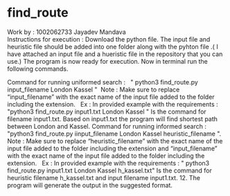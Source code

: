 # find_route
Work by : 1002062733 Jayadev Mandava  
Instructions for execution : 
Download the python file.
The input file and heuristic file should be added into one folder along with the pyhton file .( I have attached an input file and a hueristic file in the repository that you can use.)
The program is now ready for execution.
Now in terminal  run the following commands.

Command for running uniformed search :  
" python3 find_route.py input_filename London Kassel " 
Note : Make sure to replace “input_filename” with the exact name of the input file added to the folder including the extension.  
Ex : In provided example with the requirements :  
"python3 find_route.py input1.txt London Kassel " Is the command for filename input1.txt. Based on input1.txt the program will find shortest path between London and Kassel.
Command for running informed search : 
"python3 find_route.py iinput_filename London Kassel heuristic_filename ".
Note : Make sure to replace “heuristic_filename” with the exact name of the input file added to the folder including the extension and “input_filename” with the exact name of the input file added to the folder including the extension.  
Ex : In provided example with the requirements : 
" python3 find_route.py input1.txt London Kassel h_kassel.txt" Is the command for heuristic filename h_kassel.txt and input filename input1.txt.
12. The program will generate the output in the suggested format.


 
